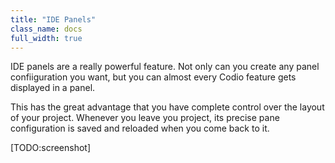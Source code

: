 ```yaml
---
title: "IDE Panels"
class_name: docs
full_width: true
---
```


IDE panels are a really powerful feature. Not only can you create any panel confiiguration you want, but you can almost every Codio feature gets displayed in a panel.

This has the great advantage that you have complete control over the layout of your project. Whenever you leave you project, its precise pane configuration is saved and reloaded when you come back to it.

[TODO:screenshot]

